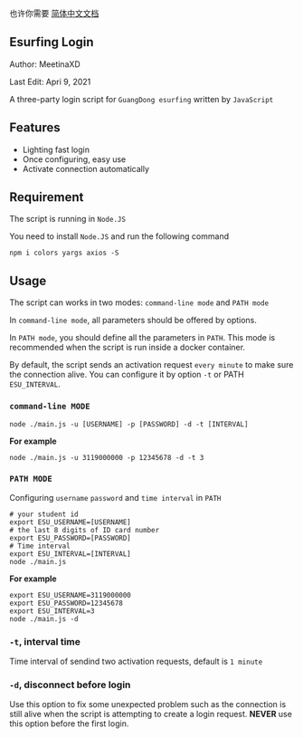 也许你需要 [简体中文文档](./README_sc.md)

## Esurfing Login
Author: MeetinaXD

Last Edit: Apri 9, 2021

A three-party login script for `GuangDong esurfing` written by `JavaScript`

## Features
- Lighting fast login
- Once configuring, easy use
- Activate connection automatically

## Requirement
The script is running in `Node.JS`

You need to install `Node.JS` and run the following command

``` shell
npm i colors yargs axios -S
```

## Usage
The script can works in two modes: `command-line mode` and `PATH mode`

In `command-line mode`, all parameters should be offered by options.

In `PATH mode`, you should define all the parameters in `PATH`. This mode is recommended when the script is run inside a docker container.

By default, the script sends an activation request `every minute` to make sure the connection alive.
You can configure it by option `-t` or PATH `ESU_INTERVAL`.
### `command-line MODE`
``` shell
node ./main.js -u [USERNAME] -p [PASSWORD] -d -t [INTERVAL]
```

**For example**
``` shell
node ./main.js -u 3119000000 -p 12345678 -d -t 3
```

### `PATH MODE`
Configuring `username` `password` and `time interval` in `PATH`
``` shell
# your student id
export ESU_USERNAME=[USERNAME]
# the last 8 digits of ID card number
export ESU_PASSWORD=[PASSWORD]
# Time interval
export ESU_INTERVAL=[INTERVAL]
node ./main.js
```

**For example**
``` shell
export ESU_USERNAME=3119000000
export ESU_PASSWORD=12345678
export ESU_INTERVAL=3
node ./main.js -d
```

### `-t`, interval time
Time interval of sendind two activation requests, default is `1 minute`

### `-d`, disconnect before login
Use this option to fix some unexpected problem such as the connection is still alive when the script is attempting to create a login request.
**NEVER** use this option before the first login.
